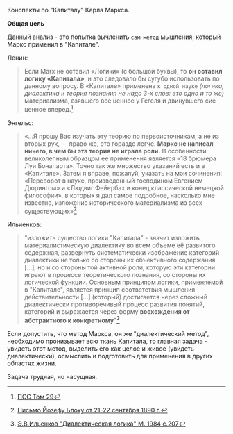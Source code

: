 Конспекты по "Капиталу" Карла Маркса.

**Общая цель**

Данный анализ - это попытка вычленить `сам метод` мышления, который Маркс применил в "Капитале". 

Ленин:
> Если Marx не оставил «Логики» (с большой буквы), то **он оставил логику «Капитала»**, и это следовало бы сугубо использовать по данному вопросу. В «Капитале» применена `к одной науке` *(логика, диалектика и теория познания не надо 3-х слов: это одно и то же)* материализма, взявшего все ценное у Гегеля и двинувшего сие ценное вперед.[^1]

Энгельс:
>«…Я прошу Вас изучать эту теорию по первоисточникам, а не из вторых рук, — право же, это гораздо легче. **Маркс не написал ничего, в чем бы эта теория не играла роли.** В особенности великолепным образцом ее применения является «18 брюмера Луи Бонапарта». Точно так же множество указаний есть и в «Капитале». Затем я вправе, пожалуй, указать на мои сочинения: «Переворот в науке, произведенный господином Евгением Дюрингом» и «Людвиг Фейербах и конец классической немецкой философии», в которых я дал самое подробное, насколько мне известно, изложение исторического материализма из всех существующих»[^2]

Ильиенков:
>"изложить существо логики "Капитала" - значит изложить материалистическую диалектику во всем объеме её развитого содержная, развернуть систематически изображение категорий диалектики не только со стороны их объективного содержания [...], но и со стороны той активной роли, которую эти категории играют в процессе теоретического познания, со стороны их логической функции.
>Основным принципом логики, применяемой в "Капитале", является принцип соответствия мышления действительности [...] (который) достигается через сложный диалектически противоречивый процесс развития понятий, категорий и выражается через форму **восхождения от абстрактного к конкретному**"[^3]

Если допустить, что метод Маркса, он же "диалектический метод", необходимо пронизывает всю ткань Капитала, то главная задача - увидеть этот метод, выделить его как целое и живое (увидеть диалектически), осмыслить и подготовить для применения в других областях жизни. 

Задача трудная, но насущная.











[^1]:[ ПСС Том 29](http://uaio.ru/vil/29.htm#:~:text=%D0%95%D1%81%D0%BB%D0%B8%20Marx%20%D0%BD%D0%B5,%D1%81%D0%B8%D0%B5%20%D1%86%D0%B5%D0%BD%D0%BD%D0%BE%D0%B5%20%D0%B2%D0%BF%D0%B5%D1%80%D0%B5%D0%B4.)

[^2]:[ Письмо Йозефу Блоху от 21-22 сентября 1890 г.](http://filosof.historic.ru/books/item/f00/s01/z0001014/st000.shtml#:~:text=%D1%8F%20%D0%BF%D1%80%D0%BE%D1%88%D1%83%20%D0%92%D0%B0%D1%81,%D0%B8%D0%B7%20%D0%B2%D1%81%D0%B5%D1%85%20%D1%81%D1%83%D1%89%D0%B5%D1%81%D1%82%D0%B2%D1%83%D1%8E%D1%89%D0%B8%D1%85.)

[^3]:[ Э.В.Ильенков "Диалектическая логика" М. 1984 с.207](https://filosof.at.ua/_ld/0/54__--.pdf)
